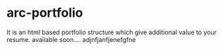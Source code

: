 # arc-portfolio
It is an html based portfolio structure which give additional value to your resume.
available soon....
adjnfjanfjenefgfne
